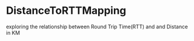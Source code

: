 # DistanceToRTTMapping
exploring the relationship between Round Trip Time(RTT) and and Distance in KM
